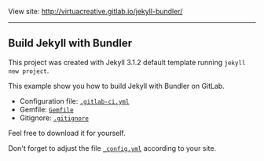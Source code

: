 View site: http://virtuacreative.gitlab.io/jekyll-bundler/

-----

## Build Jekyll with Bundler

This project was created with Jekyll 3.1.2 default template running `jekyll new project`.

This example show you how to build Jekyll with Bundler on GitLab.

- Configuration file: [`.gitlab-ci.yml`](https://gitlab.com/virtuacreative/jekyll-bundler/blob/master/.gitlab-ci.yml)
- Gemfile: [`Gemfile`](https://gitlab.com/virtuacreative/jekyll-bundler/blob/master/Gemfile)
- Gitignore: [`.gitignore`](https://gitlab.com/virtuacreative/jekyll-bundler/blob/master/.gitignore)

Feel free to download it for yourself.

Don't forget to adjust the file [`_config.yml`](https://gitlab.com/virtuacreative/jekyll-bundler/blob/master/_config.yml) according to your site.